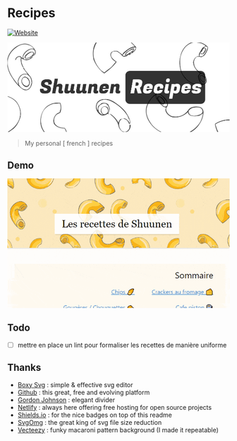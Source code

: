 # Recipes

[![Website](https://img.shields.io/website/https/recettes-shuunen.netlify.app.svg)](https://recettes-shuunen.netlify.app)

![logo](docs/logo.svg)

> My personal [ french ] recipes

## Demo

![demo](docs/demo.gif)

## Todo

- [ ] mettre en place un lint pour formaliser les recettes de manière uniforme

## Thanks

- [Boxy Svg](https://boxy-svg.com) : simple & effective svg editor
- [Github](https://github.com) : this great, free and evolving platform
- [Gordon Johnson](https://pixabay.com/users/GDJ-1086657) : elegant divider
- [Netlify](https://netlify.com/) : always here offering free hosting for open source projects
- [Shields.io](https://shields.io) : for the nice badges on top of this readme
- [SvgOmg](https://jakearchibald.github.io/svgomg/) : the great king of svg file size reduction
- [Vecteezy](https://www.vecteezy.com/free-vector/macaroni) : funky macaroni pattern background (I made it repeatable)
